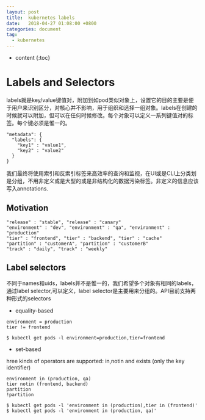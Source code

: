 ```yaml
---
layout: post
title:  kubernetes labels
date:   2018-04-27 01:08:00 +0800
categories: document
tag:
  - kubernetes
---
```


* content
{:toc}

# Labels and Selectors
labels就是key/value键值对，附加到如pod类似对象上，设置它的目的主要是便于用户来识别区分，对核心并不影响，用于组织和选择一组对象。labels在创建的时候就可以附加，但可以在任何时候修改。每个对象可以定义一系列键值对的标签。每个键必须是惟一的。
```
"metadata": {
  "labels": {
    "key1" : "value1",
    "key2" : "value2"
  }
}
```
我们最终将使用索引和反索引标签来高效率的查询和监视，在UI或是CLI上分类划是分组，不用非定义或是大型的或是非结构化的数据污染标签。非定义的信息应该写入annotations.

## Motivation
```
"release" : "stable", "release" : "canary"
"environment" : "dev", "environment" : "qa", "environment" : "production"
"tier" : "frontend", "tier" : "backend", "tier" : "cache"
"partition" : "customerA", "partition" : "customerB"
"track" : "daily", "track" : "weekly"
```
## Label selectors
不同于names和uids，labels并不是惟一的，我们希望多个对象有相同的labels，通过label selector,可以定义，label selector是主要用来分组的。API目前支持两种形式的selectors
+ equality-based

```
environment = production
tier != frontend
```

```
$ kubectl get pods -l environment=production,tier=frontend
```
+ set-based

hree kinds of operators are supported: in,notin and exists (only the key identifier)

```
environment in (production, qa)
tier notin (frontend, backend)
partition
!partition
```

```
$ kubectl get pods -l 'environment in (production),tier in (frontend)'
$ kubectl get pods -l 'environment in (production, qa)'
```
